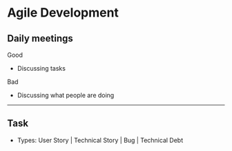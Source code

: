 # Agile Development


## Daily meetings

Good
- Discussing tasks

Bad
- Discussing what people are doing

<!--

## FAQ

##### Как бэкендеры оценивают задачи фронтендеров?

_RESEARCH: как бэкендеры оценивают задачи фронтендеров?_

-->

<!--
Оцениваются не задачи, а истории.

[[PDCA]]

* [[User Story]]
* Activity --- отвечают на вопрос "Как пользователи используют на ie систему?"

https://myalm.ru/news/%d0%a2%d1%80%d0%b5%d0%b1%d0%be%d0%b2%d0%b0%d0%bd%d0%b8%d1%8f-%d0%b2-Agile-%d1%87%d1%82%d0%be-%d1%82%d0%b0%d0%ba%d0%be%d0%b5-Epic-%d0%b8-%d0%b2-%d1%87%d0%b5%d0%bc-%d0%be%d1%82%d0%bb%d0%b8%d1%87%d0%b8%d0%b5-%d0%be%d1%82-User-Story-

https://medium.com/no-flame-no-game/%D0%BA%D0%B0%D0%BA-%D0%BF%D1%80%D0%B8%D0%BE%D1%80%D0%B8%D1%82%D0%B8%D0%B7%D0%B8%D1%80%D0%BE%D0%B2%D0%B0%D1%82%D1%8C-%D1%84%D0%B8%D1%87%D0%B8-%D0%B8-%D0%B1%D0%B0%D0%B3%D0%B8-4a997eced112

tags: #agile 

---
# Definition of Ready
также *Определение готовности*

tags: #agile 

---
# Definition of Done
также *Определение выполненности*

https://wemake.services/meta/rsdp/definition-of-done/

tags: #agile 

---
# Definition of Awesome
также *Определение клевости*, *100%+*

tags: #agile 

---

# Customer Journey Map

- http://uxmastery.com/how-to-create-a-customer-journey-map/
- https://www.smashingmagazine.com/2015/01/all-about-customer-journey-mapping/
- https://www.youtube.com/watch?v=mSxpVRo3BLg
- https://www.youtube.com/watch?v=Dsarh1BhC9U

-->

---

## Task

- Types: <green>User Story</green> | <yellow>Technical Story</yellow> | <red>Bug</red> | <black>Technical Debt</black>

<!--

- Competence: <yellow>Design</yellow> | <blue>Front End</blue> | <orange>QA</orange> | <olive>Back End</olive> | <purple>DevOps</purple> | <red>Management</red> | <gray>Other</gray>
- Bug
  - Название должно содержать четкое определение бага
    _Плохо_: "Жилая площадь === 0"
    _Хорошо_: "Жилая площадь отображается, если
-->
